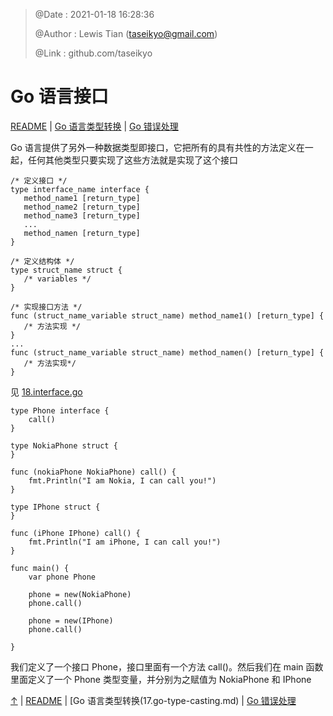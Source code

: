 > @Date    : 2021-01-18 16:28:36
>
> @Author  : Lewis Tian (taseikyo@gmail.com)
>
> @Link    : github.com/taseikyo

# Go 语言接口

[README](../README.md) | [Go 语言类型转换](17.go-type-casting.md) | [Go 错误处理](19.go-error-handling.md)

Go 语言提供了另外一种数据类型即接口，它把所有的具有共性的方法定义在一起，任何其他类型只要实现了这些方法就是实现了这个接口

```Golang
/* 定义接口 */
type interface_name interface {
   method_name1 [return_type]
   method_name2 [return_type]
   method_name3 [return_type]
   ...
   method_namen [return_type]
}

/* 定义结构体 */
type struct_name struct {
   /* variables */
}

/* 实现接口方法 */
func (struct_name_variable struct_name) method_name1() [return_type] {
   /* 方法实现 */
}
...
func (struct_name_variable struct_name) method_namen() [return_type] {
   /* 方法实现*/
}
```

见 [18.interface.go](../code/18.interface.go)

```Golang
type Phone interface {
    call()
}

type NokiaPhone struct {
}

func (nokiaPhone NokiaPhone) call() {
    fmt.Println("I am Nokia, I can call you!")
}

type IPhone struct {
}

func (iPhone IPhone) call() {
    fmt.Println("I am iPhone, I can call you!")
}

func main() {
    var phone Phone

    phone = new(NokiaPhone)
    phone.call()

    phone = new(IPhone)
    phone.call()

}
```

我们定义了一个接口 Phone，接口里面有一个方法 call()。然后我们在 main 函数里面定义了一个 Phone 类型变量，并分别为之赋值为 NokiaPhone 和 IPhone

[↑](#go-语言递归函数) | [README](../README.md) | [Go 语言类型转换(17.go-type-casting.md) | [Go 错误处理](19.go-error-handling.md)

